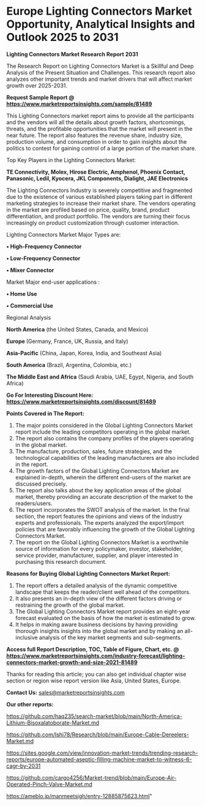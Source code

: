 # Europe Lighting Connectors Market Opportunity, Analytical Insights and Outlook 2025 to 2031

<strong>Lighting Connectors Market Research Report 2031</strong>

The Research Report on Lighting Connectors Market is a Skillful and Deep Analysis of the Present Situation and Challenges. This research report also analyzes other important trends and market drivers that will affect market growth over 2025-2031.

<strong>Request Sample Report @ <a href=https://www.marketreportsinsights.com/sample/81489>https://www.marketreportsinsights.com/sample/81489</a></strong>

This Lighting Connectors market report aims to provide all the participants and the vendors will all the details about growth factors, shortcomings, threats, and the profitable opportunities that the market will present in the near future. The report also features the revenue share, industry size, production volume, and consumption in order to gain insights about the politics to contest for gaining control of a large portion of the market share.

Top Key Players in the Lighting Connectors Market:

<strong>TE Connectivity, Molex, Hirose Electric, Amphenol, Phoenix Contact, Panasonic, Ledil, Kyocera, JKL Components, Dialight, JAE Electronics</strong>

The Lighting Connectors Industry is severely competitive and fragmented due to the existence of various established players taking part in different marketing strategies to increase their market share. The vendors operating in the market are profiled based on price, quality, brand, product differentiation, and product portfolio. The vendors are turning their focus increasingly on product customization through customer interaction.

Lighting Connectors Market Major Types are:

<strong>• High-Frequency Connector

• Low-Frequency Connector

• Mixer Connector</strong>

Market Major end-user applications :

<strong>• Home Use

• Commercial Use</strong>

Regional Analysis

</u><strong><b>North America</b></strong> (the United States, Canada, and Mexico)

<strong><b>Europe </b></strong>(Germany, France, UK, Russia, and Italy)

<strong><b>Asia-Pacific</b></strong> (China, Japan, Korea, India, and Southeast Asia)

<strong><b>South America</b></strong> (Brazil, Argentina, Colombia, etc.)

<strong><b>The Middle East and Africa</b></strong> (Saudi Arabia, UAE, Egypt, Nigeria, and South Africa)

<strong>Go For Interesting Discount Here: <a href=https://www.marketreportsinsights.com/discount/81489>https://www.marketreportsinsights.com/discount/81489</a></strong>

<strong>Points Covered in The Report:</strong>
<ol>
  <li>The major points considered in the Global Lighting Connectors Market report include the leading competitors operating in the global market.</li>
  <li>The report also contains the company profiles of the players operating in the global market.</li>
  <li>The manufacture, production, sales, future strategies, and the technological capabilities of the leading manufacturers are also included in the report.</li>
  <li>The growth factors of the Global Lighting Connectors Market are explained in-depth, wherein the different end-users of the market are discussed precisely.</li>
  <li>The report also talks about the key application areas of the global market, thereby providing an accurate description of the market to the readers/users.</li>
  <li>The report incorporates the SWOT analysis of the market. In the final section, the report features the opinions and views of the industry experts and professionals. The experts analyzed the export/import policies that are favorably influencing the growth of the Global Lighting Connectors Market.</li>
  <li>The report on the Global Lighting Connectors Market is a worthwhile source of information for every policymaker, investor, stakeholder, service provider, manufacturer, supplier, and player interested in purchasing this research document.</li>
</ol>
<strong>Reasons for Buying Global Lighting Connectors Market Report:</strong>

<ol>
  <li>The report offers a detailed analysis of the dynamic competitive landscape that keeps the reader/client well ahead of the competitors.</li>
  <li>It also presents an in-depth view of the different factors driving or restraining the growth of the global market.</li>
  <li>The Global Lighting Connectors Market report provides an eight-year forecast evaluated on the basis of how the market is estimated to grow.</li>
  <li>It helps in making aware business decisions by having providing thorough insights insights into the global market and by making an all-inclusive analysis of the key market segments and sub-segments.</li>
</ol>
<strong>Access full Report Description, TOC, Table of Figure, Chart, etc. @ <a href=https://www.marketreportsinsights.com/industry-forecast/lighting-connectors-market-growth-and-size-2021-81489>https://www.marketreportsinsights.com/industry-forecast/lighting-connectors-market-growth-and-size-2021-81489</a></strong>


Thanks for reading this article; you can also get individual chapter wise section or region wise report version like Asia, United States, Europe.

<strong>Contact Us:</strong>
sales@marketreportsinsights.com

<strong>Our other reports:</strong>

<a href=https://github.com/haq235/search-market/blob/main/North-America-Lithium-Bisoxalatoborate-Market.md>https://github.com/haq235/search-market/blob/main/North-America-Lithium-Bisoxalatoborate-Market.md</a>

<a href=https://github.com/Ishi78/Research/blob/main/Europe-Cable-Dereelers-Market.md>https://github.com/Ishi78/Research/blob/main/Europe-Cable-Dereelers-Market.md</a>

<a href=https://sites.google.com/view/innovation-market-trends/trending-research-reports/europe-automated-aseptic-filling-machine-market-to-witness-6-cagr-by-2031>https://sites.google.com/view/innovation-market-trends/trending-research-reports/europe-automated-aseptic-filling-machine-market-to-witness-6-cagr-by-2031</a>

<a href=https://github.com/cargo4256/Market-trend/blob/main/Europe-Air-Operated-Pinch-Valve-Market.md>https://github.com/cargo4256/Market-trend/blob/main/Europe-Air-Operated-Pinch-Valve-Market.md</a>

<a href=https://ameblo.jp/manmeetsigh/entry-12885875623.html>https://ameblo.jp/manmeetsigh/entry-12885875623.html</a>"
